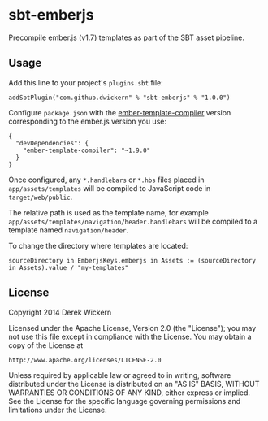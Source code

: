 # sbt-emberjs

Precompile ember.js (v1.7) templates as part of the SBT asset pipeline.

## Usage

Add this line to your project's `plugins.sbt` file:

    addSbtPlugin("com.github.dwickern" % "sbt-emberjs" % "1.0.0")

Configure `package.json` with the [ember-template-compiler](https://github.com/toranb/ember-template-compiler) version corresponding to the ember.js version you use:

    {
      "devDependencies": {
        "ember-template-compiler": "~1.9.0"
      }
    }

Once configured, any `*.handlebars` or `*.hbs` files placed in `app/assets/templates` will be compiled to JavaScript code in `target/web/public`.

The relative path is used as the template name, for example `app/assets/templates/navigation/header.handlebars` will be compiled to a template named `navigation/header`.

To change the directory where templates are located:

    sourceDirectory in EmberjsKeys.emberjs in Assets := (sourceDirectory in Assets).value / "my-templates"

## License

Copyright 2014 Derek Wickern

Licensed under the Apache License, Version 2.0 (the "License");
you may not use this file except in compliance with the License.
You may obtain a copy of the License at

    http://www.apache.org/licenses/LICENSE-2.0

Unless required by applicable law or agreed to in writing, software
distributed under the License is distributed on an "AS IS" BASIS,
WITHOUT WARRANTIES OR CONDITIONS OF ANY KIND, either express or implied.
See the License for the specific language governing permissions and
limitations under the License.
